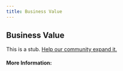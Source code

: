 ```yaml
---
title: Business Value
---
```


## Business Value

This is a stub. [Help our community expand it.](https://github.com/freeCodeCamp/guide-articles/tree/master/articles/Agile/Business-Value/index.md)

<!-- The article goes here, in GitHub-flavored Markdown. Feel free to add YouTube videos, images, and CodePen/JSBin embeds  -->

#### More Information:
<!-- Please add any articles you think might be helpful to read before writing the article -->


